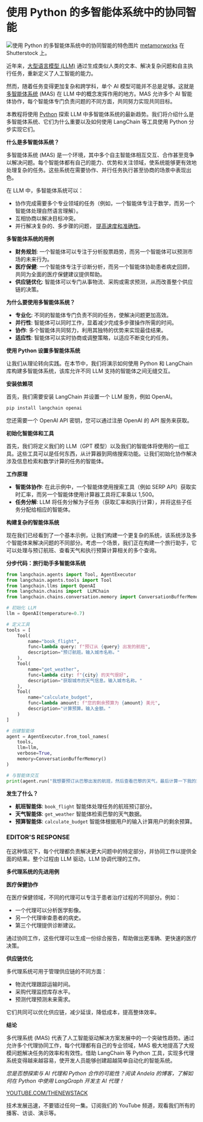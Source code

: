 # 使用 Python 的多智能体系统中的协同智能

![使用 Python 的多智能体系统中的协同智能的特色图片](https://cdn.thenewstack.io/media/2024/10/f76df61f-transportation-1024x576.jpg)
[metamorworks](https://www.shutterstock.com/g/chombosan) 在 Shutterstock 上。

近年来，[大型语言模型 (LLM)](https://roadmap.sh/guides/introduction-to-llms) 通过生成类似人类的文本、解决复杂问题和自主执行任务，重新定义了人工智能的能力。

然而，随着任务变得更加复杂和跨学科，单个 AI 模型可能并不总是足够。这就是 [多智能体系统](https://thenewstack.io/genai-multi-agent-systems-a-secret-weapon-for-tech-teams/) (MAS) 在 LLM 中的概念发挥作用的地方。MAS 允许多个 AI 智能体协作，每个智能体专门负责问题的不同方面，共同努力实现共同目标。

本教程将使用 [Python](https://thenewstack.io/what-is-python/) 探索 LLM 中多智能体系统的最新趋势。我们将介绍什么是多智能体系统、它们为什么重要以及如何使用 LangChain 等工具使用 Python 分步实现它们。

**什么是多智能体系统？**

多智能体系统 (MAS) 是一个环境，其中多个自主智能体相互交互、合作甚至竞争以解决问题。每个智能体都有自己的能力、优势和关注领域，使系统能够更有效地处理复杂的任务。这些系统在需要协作、并行任务执行甚至协商的场景中表现出色。

在 LLM 中，多智能体系统可以：

- 协作完成需要多个专业领域的任务（例如，一个智能体专注于数学，而另一个智能体处理自然语言理解）。
- 互相协商以解决目标冲突。
- 并行解决复杂的、多步骤的问题，
[提高速度和准确性](https://thenewstack.io/accuracy-improves-when-large-language-models-collaborate/)。

**多智能体系统的用例**

- **财务规划**: 一个智能体可以专注于分析股票趋势，而另一个智能体可以预测市场的未来行为。
- **医疗保健**: 一个智能体专注于诊断分析，而另一个智能体协助患者病史回顾，共同为全面的医疗保健建议提供帮助。
- **供应链优化**: 智能体可以专门从事物流、采购或需求预测，从而改善整个供应链的决策。

**为什么要使用多智能体系统？**

- **专业化**: 不同的智能体专门负责不同的任务，使解决问题更加高效。
- **并行性**: 智能体可以同时工作，显着减少完成多步骤操作所需的时间。
- **协作**: 多个智能体共同努力，利用其独特的优势来实现最佳结果。
- **适应性**: 智能体可以实时协商或调整策略，以适应不断变化的任务。

**使用 Python 设置多智能体系统**

让我们从理论转向实践。在本节中，我们将演示如何使用 Python 和 LangChain 库构建多智能体系统，该库允许不同 LLM 支持的智能体之间无缝交互。

**安装依赖项**

首先，我们需要安装 LangChain 并设置一个 LLM 服务，例如 OpenAI。

```bash
pip install langchain openai
```

您还需要一个 OpenAI API 密钥，您可以通过注册 OpenAI 的 API 服务来获取。

**初始化智能体和工具**

首先，我们将定义我们的 LLM（GPT 模型）以及我们的智能体将使用的一组工具。这些工具可以是任何东西，从计算器到网络搜索功能。让我们初始化协作解决涉及信息检索和数学计算的任务的智能体。

**工作原理**

- **智能体协作**: 在此示例中，一个智能体使用搜索工具（例如 SERP API）获取实时汇率，而另一个智能体使用计算器工具将汇率乘以 1,500。
- **任务分解**: LLM 将任务分解为子任务（获取汇率和执行计算），并将这些子任务分配给相应的智能体。

**构建复杂的智能体系统**

现在我们已经看到了一个基本示例，让我们构建一个更复杂的系统，该系统涉及多个智能体来解决问题的不同部分。考虑一个场景，我们正在构建一个旅行助手，它可以处理与预订航班、查看天气和执行预算计算相关的多个查询。

**分步代码：旅行助手多智能体系统**

```python
from langchain.agents import Tool, AgentExecutor
from langchain.agents.tools import Tool
from langchain.llms import OpenAI
from langchain.chains import  LLMChain
from langchain.chains.conversation.memory import ConversationBufferMemory

# 初始化 LLM
llm = OpenAI(temperature=0.7)

# 定义工具
tools = [
    Tool(
        name="book_flight",
        func=lambda query: f"预订从 {query} 出发的航班",
        description="预订航班。输入城市名称。"
    ),
    Tool(
        name="get_weather",
        func=lambda city: f"{city} 的天气很好",
        description="获取城市的天气信息。输入城市名称。"
    ),
    Tool(
        name="calculate_budget",
        func=lambda amount: f"您的剩余预算为 {amount} 美元",
        description="计算预算。输入金额。"
    )
]

# 创建智能体
agent = AgentExecutor.from_tool_names(
    tools,
    llm=llm,
    verbose=True,
    memory=ConversationBufferMemory()
)

# 与智能体交互
print(agent.run("我想要预订从巴黎出发的航班，然后查看巴黎的天气，最后计算一下我的剩余预算。"))
```

**发生了什么？**

- **航班智能体**: `book_flight` 智能体处理任务的航班预订部分。
- **天气智能体**: `get_weather` 智能体检索巴黎的天气数据。
- **预算智能体**: `calculate_budget` 智能体根据用户的输入计算用户的剩余预算。

### EDITOR'S RESPONSE
在这种情况下，每个代理都负责解决更大问题中的特定部分，并协同工作以提供全面的结果。整个过程由 LLM 驱动，LLM 协调代理的工作。

**多代理系统的先进用例**

**医疗保健协作**

在医疗保健领域，不同的代理可以专注于患者治疗过程的不同部分。例如：

- 一个代理可以分析医学影像。
- 另一个代理审查患者的病史。
- 第三个代理提供诊断建议。

通过协同工作，这些代理可以生成一份综合报告，帮助做出更准确、更快速的医疗决策。

**供应链优化**

多代理系统可用于管理供应链的不同方面：

- 物流代理跟踪运输时间。
- 采购代理监控库存水平。
- 预测代理预测未来需求。

它们共同可以优化供应链，减少延误，降低成本，提高整体效率。

**结论**

多代理系统 (MAS) 代表了人工智能驱动解决方案发展中的一个突破性趋势。通过允许多个代理协同工作，每个代理都有自己的专业领域，MAS 极大地提高了大规模问题解决任务的效率和有效性。借助 LangChain 等 Python 工具，实现多代理系统变得越来越容易，使开发人员能够创建超越简单自动化的智能系统。

*您是否想探索与 AI 代理和 Python 合作的可能性？阅读 Andela 的博客，了解如何在 Python 中使用 LangGraph 开发主 AI 代理！*

[YOUTUBE.COM/THENEWSTACK](https://youtube.com/thenewstack?sub_confirmation=1)

技术发展迅速，不要错过任何一集。订阅我们的 YouTube 频道，观看我们所有的播客、访谈、演示等。